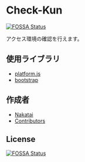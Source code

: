 <!--
Check-Kun

Copyright (c) 2022~Present Nakatai.

This software is released under the MIT License.
https://opensource.org/licenses/mit-license.php
-->

# Check-Kun

[![FOSSA Status](https://app.fossa.com/api/projects/git%2Bgithub.com%2FNakatai-0322%2FCheck-Kun.svg?type=shield)](https://app.fossa.com/projects/git%2Bgithub.com%2FNakatai-0322%2FCheck-Kun?ref=badge_shield)


アクセス環境の確認を行えます。

## 使用ライブラリ

* [platform.js](https://github.com/bestiejs/platform.js)
* [bootstrap](https://getbootstrap.jp)

## 作成者

* [Nakatai](https://github.com/Nakatai-0322)
* [Contributors](https://github.com/Nakatai-0322/Check-Kun/graphs/contributors)


## License

[![FOSSA Status](https://app.fossa.com/api/projects/git%2Bgithub.com%2FNakatai-0322%2FCheck-Kun.svg?type=large)](https://app.fossa.com/projects/git%2Bgithub.com%2FNakatai-0322%2FCheck-Kun?ref=badge_large)

